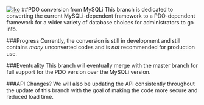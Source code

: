 [![Iko](https://raw.githubusercontent.com/IkoBulletin/Iko/master/public/img/iko_logo.png "Iko")](http://iko.im "Iko")
##PDO conversion from MySQLi
This branch is dedicated to converting the current MySQLi-dependent framework to a PDO-dependent framework for a wider variety of database choices for administrators to go into.

###Progress
Currently, the conversion is still in development and still contains *many* unconverted codes and is *not* recommended for production use.

###Eventuality
This branch will eventually merge with the master branch for full support for the PDO version over the MySQLi version.

###API Changes?
We will also be updating the API consistently throughout the update of this branch with the goal of making the code more secure and reduced load time.

